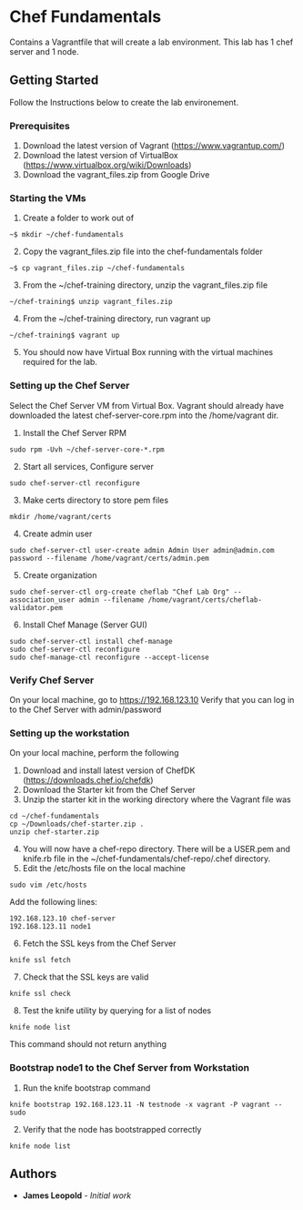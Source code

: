 # Chef Fundamentals

Contains a Vagrantfile that will create a lab environment. This lab has 1 chef server and 1 node.

## Getting Started

Follow the Instructions below to create the lab environement.

### Prerequisites

1. Download the latest version of Vagrant (https://www.vagrantup.com/)
2. Download the latest version of VirtualBox (https://www.virtualbox.org/wiki/Downloads)
3. Download the vagrant_files.zip from Google Drive


### Starting the VMs

1. Create a folder to work out of
```
~$ mkdir ~/chef-fundamentals
```
2. Copy the vagrant_files.zip file into the chef-fundamentals folder
```
~$ cp vagrant_files.zip ~/chef-fundamentals
```
3. From the ~/chef-training directory, unzip the vagrant_files.zip file
```
~/chef-training$ unzip vagrant_files.zip
```
4. From the ~/chef-training directory, run vagrant up
```
~/chef-training$ vagrant up
```
5. You should now have Virtual Box running with the virtual machines required for the lab.

### Setting up the Chef Server

Select the Chef Server VM from Virtual Box.
Vagrant should already have downloaded the latest chef-server-core.rpm into the /home/vagrant dir.

1. Install the Chef Server RPM
```
sudo rpm -Uvh ~/chef-server-core-*.rpm
```
2. Start all services, Configure server
```
sudo chef-server-ctl reconfigure
```
3. Make certs directory to store pem files
```
mkdir /home/vagrant/certs
```
4. Create admin user
```
sudo chef-server-ctl user-create admin Admin User admin@admin.com password --filename /home/vagrant/certs/admin.pem
```
5. Create organization
```
sudo chef-server-ctl org-create cheflab "Chef Lab Org" --association_user admin --filename /home/vagrant/certs/cheflab-validator.pem
```
6. Install Chef Manage (Server GUI)
```
sudo chef-server-ctl install chef-manage
sudo chef-server-ctl reconfigure
sudo chef-manage-ctl reconfigure --accept-license
```

### Verify Chef Server

On your local machine, go to https://192.168.123.10
Verify that you can log in to the Chef Server with admin/password

### Setting up the workstation

On your local machine, perform the following

1. Download and install latest version of ChefDK (https://downloads.chef.io/chefdk)
2. Download the Starter kit from the Chef Server
3. Unzip the starter kit in the working directory where the Vagrant file was
```
cd ~/chef-fundamentals
cp ~/Downloads/chef-starter.zip .
unzip chef-starter.zip
```
4. You will now have a chef-repo directory. There will be a USER.pem and knife.rb file in the ~/chef-fundamentals/chef-repo/.chef directory.
5. Edit the /etc/hosts file on the local machine
```
sudo vim /etc/hosts
```
Add the following lines:
```
192.168.123.10 chef-server
192.168.123.11 node1
```
6. Fetch the SSL keys from the Chef Server
```
knife ssl fetch
```
7. Check that the SSL keys are valid
```
knife ssl check
```
8. Test the knife utility by querying for a list of nodes
```
knife node list
```
This command should not return anything

### Bootstrap node1 to the Chef Server from Workstation

1. Run the knife bootstrap command
```
knife bootstrap 192.168.123.11 -N testnode -x vagrant -P vagrant --sudo
```
2. Verify that the node has bootstrapped correctly
```
knife node list
```


## Authors

* **James Leopold** - *Initial work*